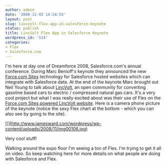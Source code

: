 ```yaml
---
author: admin
date: '2008-11-03 14:24:55'
layout: post
slug: lincvolt-flex-app-in-salesforce-keynote
status: publish
title: LincVolt Flex App in Salesforce Keynote
wordpress_id: '514'
categories:
- Flex
- Salesforce.com
---
```


I'm here at day one of Dreamforce 2008, Salesforce.com's annual conference.
During Marc Benioff's keynote they announced the new [Force.com
Sites](http://developer.force.com/sites) technology for Salesforce hosted
websites which can integrate with Salesforce data. At the end of the keynote
Marc brought out Neil Young to talk about
[LincVolt](http://lincvolt.force.com), an open community for converting
gasoline based cars to electric / compressed natural gas cars. It's a very
cool project but what I was really excited about was their use of Flex on the
[Force.com Sites powered LincVolt website](http://lincvolt.force.com). Here is
a camera phone picture of the keynote (notice the sexy Flex chart at the
bottom - which you can also see by going to the site).

[![](http://www.jamesward.com/wordpress/wp-
content/uploads/2008/11/img00106.jpg)](http://lincvolt.force.com)

Very cool stuff!

Walking around the expo floor I'm seeing a ton of Flex. I'm trying to get it
all on video. So keep watching here for more details on what people are doing
with Salesforce and Flex.

